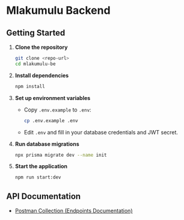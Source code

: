 # Mlakumulu Backend

## Getting Started

1. **Clone the repository**

   ```bash
   git clone <repo-url>
   cd mlakumulu-be
   ```

2. **Install dependencies**

   ```bash
   npm install
   ```

3. **Set up environment variables**

   - Copy `.env.example` to `.env`:
     ```bash
     cp .env.example .env
     ```
   - Edit `.env` and fill in your database credentials and JWT secret.

4. **Run database migrations**

   ```bash
   npx prisma migrate dev --name init
   ```

5. **Start the application**
   ```bash
   npm run start:dev
   ```

## API Documentation

- [Postman Collection (Endpoints Documentation)](https://andreastimothy.postman.co/workspace/Andreas-Timothy's-Workspace~d0f760e2-ec03-4af6-85c7-4c6fb882ca0b/collection/43541203-0676eaf0-985d-4fd6-adb9-084bef88912b?action=share&creator=43541203)
